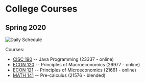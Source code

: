 # College Courses

## Spring 2020

![Daily Schedule](file:./spring-2020/media/spring-2020_dailySchedule_v1.png)

Courses:

  * [CISC 190](spring-2020/CISC-190/index) -- Java Programming (23337 - online)
  * [ECON 120](spring-2020/ECON-120/index) -- Principles of Macroeconomics (26977 - online)
  * [ECON 121](spring-2020/ECON-121/index) -- Principles of Microeconomics (21661 - online)
  * [MATH 141](spring-2020/MATH-141/index) -- Pre-calculus (21576 - blended)
